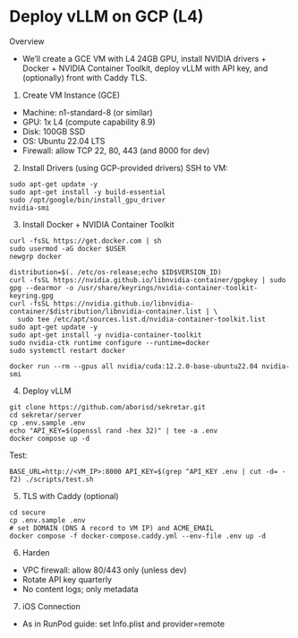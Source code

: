 Deploy vLLM on GCP (L4)
=======================

Overview
- We’ll create a GCE VM with L4 24GB GPU, install NVIDIA drivers + Docker + NVIDIA Container Toolkit, deploy vLLM with API key, and (optionally) front with Caddy TLS.

1) Create VM Instance (GCE)
- Machine: n1-standard-8 (or similar)
- GPU: 1x L4 (compute capability 8.9)
- Disk: 100GB SSD
- OS: Ubuntu 22.04 LTS
- Firewall: allow TCP 22, 80, 443 (and 8000 for dev)

2) Install Drivers (using GCP-provided drivers)
SSH to VM:
```
sudo apt-get update -y
sudo apt-get install -y build-essential
sudo /opt/google/bin/install_gpu_driver
nvidia-smi
```

3) Install Docker + NVIDIA Container Toolkit
```
curl -fsSL https://get.docker.com | sh
sudo usermod -aG docker $USER
newgrp docker

distribution=$(. /etc/os-release;echo $ID$VERSION_ID)
curl -fsSL https://nvidia.github.io/libnvidia-container/gpgkey | sudo gpg --dearmor -o /usr/share/keyrings/nvidia-container-toolkit-keyring.gpg
curl -fsSL https://nvidia.github.io/libnvidia-container/$distribution/libnvidia-container.list | \
  sudo tee /etc/apt/sources.list.d/nvidia-container-toolkit.list
sudo apt-get update -y
sudo apt-get install -y nvidia-container-toolkit
sudo nvidia-ctk runtime configure --runtime=docker
sudo systemctl restart docker

docker run --rm --gpus all nvidia/cuda:12.2.0-base-ubuntu22.04 nvidia-smi
```

4) Deploy vLLM
```
git clone https://github.com/aborisd/sekretar.git
cd sekretar/server
cp .env.sample .env
echo "API_KEY=$(openssl rand -hex 32)" | tee -a .env
docker compose up -d
```
Test:
```
BASE_URL=http://<VM_IP>:8000 API_KEY=$(grep ^API_KEY .env | cut -d= -f2) ./scripts/test.sh
```

5) TLS with Caddy (optional)
```
cd secure
cp .env.sample .env
# set DOMAIN (DNS A record to VM IP) and ACME_EMAIL
docker compose -f docker-compose.caddy.yml --env-file .env up -d
```

6) Harden
- VPC firewall: allow 80/443 only (unless dev)
- Rotate API key quarterly
- No content logs; only metadata

7) iOS Connection
- As in RunPod guide: set Info.plist and provider=remote

